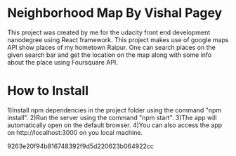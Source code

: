 # Neighborhood Map By Vishal Pagey

This project was created by me for the udacity front end development nanodegree using React framework.
This project makes use of google maps API show places of my hometown Raipur. One can search places on the given search bar and get the location on the map along with some info about the place using Foursquare API.


# How to Install
1)Install npm dependencies in the project folder using the command "npm install".
2)Run the server using the command "npm start".
3)The app will automatically open on the default browser.
4)You can also access the app on http://localhost:3000 on you local machine.

9263e20f94b816748392f9d5d220623b064922cc
